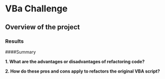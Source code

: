 # VBa Challenge

## Overview of the project 

### Results

####Summary


__1. What are the advantages or disadvantages of refactoring code?__

__2. How do these pros and cons apply to refactors the original VBA script?__
